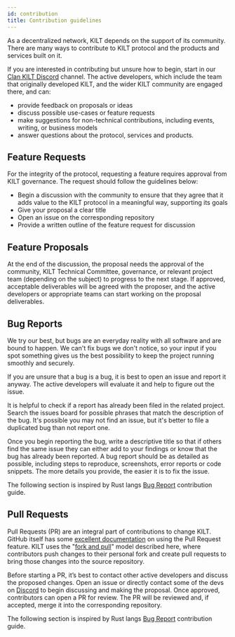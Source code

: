 ```yaml
---
id: contribution
title: Contribution guidelines
---
```


As a decentralized network, KILT depends on the support of its community. There are many ways to contribute to KILT protocol and the products and services built on it. 

If you are interested in contributing but unsure how to begin, start in our [Clan KILT Discord](https://discord.gg/7uyfMXh6AT) channel. The active developers, which include the team that originally developed KILT, and the wider KILT community are engaged there, and can:

- provide feedback on proposals or ideas
- discuss possible use-cases or feature requests
- make suggestions for non-technical contributions, including events, writing, or business models
- answer questions about the protocol, services and products.

## Feature Requests

For the integrity of the protocol, requesting a feature requires approval from KILT governance. The request should follow the guidelines below:

 - Begin a discussion with the community to ensure that they agree that it adds value to the KILT protocol in a meaningful way, supporting its goals
 - Give your proposal a clear title
 - Open an issue on the corresponding repository
 - Provide a written outline of the feature request for discussion

## Feature Proposals

At the end of the discussion, the proposal needs the approval of the community, KILT Technical Committee, governance, or relevant project team (depending on the subject) to progress to the next stage. If approved, acceptable deliverables will be agreed with the proposer, and the active developers or appropriate teams can start working on the proposal deliverables.

## Bug Reports

We try our best, but bugs are an everyday reality with all software and are bound to happen. We can't fix bugs we don't notice, so your input if you spot something gives us the best possibility to keep the project running smoothly and securely.

If you are unsure that a bug is a bug, it is best to open an issue and report it anyway. The active developers will evaluate it and help to figure out the issue.

It is helpful to check if a report has already been filed in the related project. Search the issues board for possible phrases that match the description of the bug. It's possible you may not find an issue, but it's better to file a duplicated bug than not report one.

Once you begin reporting the bug, write a descriptive title so that if others find the same issue they can either add to your findings or know that the bug has already been reported. A bug report should be as detailed as possible, including steps to reproduce, screenshots, error reports or code snippets. The more details you provide, the easier it is to fix the issue.

The following section is inspired by Rust langs [Bug Report](https://rustc-dev-guide.rust-lang.org/contributing.html#bug-reports) contribution guide.

## Pull Requests

Pull Requests (PR) are an integral part of contributions to change KILT. GitHub itself has some [excellent documentation](https://help.github.com/articles/about-pull-requests/) on using the Pull Request feature. KILT uses the "[fork and pull](https://docs.github.com/en/pull-requests/collaborating-with-pull-requests/getting-started/about-collaborative-development-models)" model described here, where contributors push changes to their personal fork and create pull requests to bring those changes into the source repository.

Before starting a PR, it’s best to contact other active developers and discuss the proposed changes. Open an issue or directly contact some of the devs on  [Discord](https://discord.gg/7uyfMXh6AT) to begin discussing and making the proposal. Once approved, contributors can open a PR for review. The PR will be reviewed and, if accepted, merge it into the corresponding repository.

The following section is inspired by Rust langs [Bug Report](https://rustc-dev-guide.rust-lang.org/contributing.html#bug-reports) contribution guide.
